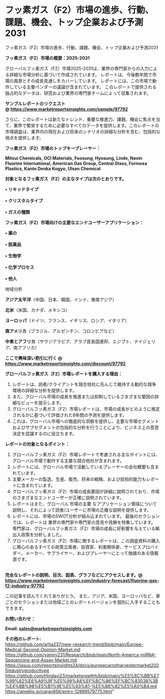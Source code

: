 # フッ素ガス（F2）市場の進歩、行動、課題、機会、トップ企業および予測2031
フッ素ガス（F2）市場の進歩、行動、課題、機会、トップ企業および予測2031

<strong><b>フッ素ガス（F2）市場の概要：2025-2031</b></strong>

グローバルフッ素ガス（F2）市場2025-2031は、業界の専門家からの入力による詳細な市場分析に基づいて作成されています。 レポートは、今後数年間で市場の風景とその成長見通しをカバーしています。 レポートには、この市場で動作している主要ベンダーの議論が含まれています。 このレポートで提供される独占的なデータは、研究および業界の専門家チームによって収集されます。

<strong>サンプルレポートのリクエスト @ <a href=https://www.marketreportsinsights.com/sample/97792>https://www.marketreportsinsights.com/sample/97792</a></strong>

さらに、このレポートは新たなトレンド、重要な推進力、課題、機会に焦点を当て、業界で繁栄するために必要なすべてのデータを提供します。このレポートの市場調査は、業界内の現在および将来のシナリオの詳細な分析を含む、包括的な視点を提供します。

<strong>フッ素ガス（F2）市場のトップキープレーヤー：</strong>

<strong>Mitsui Chemicals, OCI Materials, Foosung, Hyosung, Linde, Navin Fluorine International, American Gas Group, Central Glass, Formosa Plastics, Kanto Denka Kogyo, Ulsan Chemical</strong>

<strong><b>対象となるフッ素ガス（F2）の主なタイプは次のとおりです。</b></strong>

<strong>• リキッドタイプ<br><br>• クリスタルタイプ<br><br>• ガスの種類</strong>

<strong><b>フッ素ガス（F2）市場向けの主要なエンドユーザーアプリケーション：</b></strong>

<strong>• 薬の<br><br>• 医薬品<br><br>• 生物学<br><br>• 化学プロセス<br><br>• 他人</strong>

 地域分析

<strong><b>アジア太平洋</b></strong>（中国、日本、韓国、インド、東南アジア）

<strong><b>北米</b></strong>（米国、カナダ、メキシコ）

<strong><b>ヨーロッパ</b></strong>（ドイツ、フランス、イギリス、ロシア、イタリア）

<strong><b>南アメリカ</b></strong>（ブラジル、アルゼンチン、コロンビアなど）

<strong><b>中東とアフリカ</b></strong>（サウジアラビア、アラブ首長国連邦、エジプト、ナイジェリア、南アフリカ）

<strong>ここで興味深い割引に行く @ <a href=https://www.marketreportsinsights.com/discount/97792>https://www.marketreportsinsights.com/discount/97792</a></strong>

<strong><b>グローバルフッ素ガス（F2）市場レポートを購入する理由：</b></strong>
<ol>
  <li>レポートは、読者/クライアントを競合他社に先んじて維持する動的な競争環境の詳細な分析を提供します。</li>
  <li>また、グローバル市場の成長を推進または抑制しているさまざまな要因の詳細なビューを提示します。</li>
  <li>グローバルフッ素ガス（F2）市場レポートは、市場の成長がどのように推定されるかに基づいて評価された8年間の予測を提供します。</li>
  <li>これは、グローバル市場への徹底的な洞察を提供し、主要な市場セグメントおよびサブセグメントの包括的な分析を行うことにより、ビジネス上の意思決定を認識するのに役立ちます。</li>
</ol>
<strong><b>レポートの対象となるポイント：</b></strong>
<ol>
  <li>グローバルフッ素ガス（F2）市場レポートで考慮される主なポイントには、グローバル市場で動作する主要な競合他社が含まれます。</li>
  <li>レポートには、グローバル市場で活動しているプレーヤーの会社概要も含まれています。</li>
  <li>主要メーカーの製造、生産、販売、将来の戦略、および技術的能力もレポートに含まれています。</li>
  <li>グローバルフッ素ガス（F2）市場の成長要因が詳細に説明されており、市場のさまざまなエンドユーザーが正確に説明されています。</li>
  <li>レポートはまた、グローバル 市場の主要 なアプリケーション領域について説明し、それによって読者/ユーザーに市場の正確な説明を提供します。</li>
  <li>レポートには、市場のSWOT分析が組み込まれています。 最後のセクションでは、レポートは 業界の専門家や専門家の意見や見解を特集しています。 専門家は、グローバルフッ素ガス（F2）市場の成長に好影響を与えている輸出入政策を分析しました。</li>
  <li>グローバルフッ素ガス（F2）市場に関するレポートは、この調査資料の購入に関心のあるすべての政策立案者、投資家、利害関係者、サービスプロバイダー、メーカー、サプライヤー、およびプレーヤーにとって価値のある情報源です。</li>
</ol><br>
<strong>完全なレポートの説明、目次、図表、グラフなどにアクセスします。@ <a href=https://www.marketreportsinsights.com/industry-forecast/fluorine-gas-f2-industry-97792>https://www.marketreportsinsights.com/industry-forecast/fluorine-gas-f2-industry-97792</a></strong>

この記事を読んでくれてありがとう。 また、アジア、米国、ヨーロッパなど、章ごとのセクションまたは地域ごとのレポートバージョンを個別に入手することもできます。

<strong><b>お問い合わせ：</b></strong>

<strong>Email: </strong><a href=mailto:sales@marketreportsinsights.com><strong>sales@marketreportsinsights.com</strong></a>

<strong>その他のレポート:</strong>
<br>
<a href=https://github.com/arha237/new-research-trend/blob/main/Europe-Medical-Second-Opinion-Market.md>https://github.com/arha237/new-research-trend/blob/main/Europe-Medical-Second-Opinion-Market.md</a>
<br>
<a href=https://github.com/yamini231/Research/blob/main/North-America-miRNA-Sequencing-and-Assay-Market.md>https://github.com/yamini231/Research/blob/main/North-America-miRNA-Sequencing-and-Assay-Market.md</a>
<br>
<a href=https://issuu.com/reportsinsights24/docs/europecarrotharvestermarket2025industryproducttype>https://issuu.com/reportsinsights24/docs/europecarrotharvestermarket2025industryproducttype</a>
<br>
<a href=https://github.com/Hindavi23/marketgrowthh/blob/main/%E5%8C%BB%E7%99%82%E6%A9%9F%E5%99%A8%EF%BC%86%EF%BC%83038%3B%E4%BB%98%E5%B1%9E%E5%93%81-%E5%B8%82%E5%A0%B4.md>https://github.com/Hindavi23/marketgrowthh/blob/main/%E5%8C%BB%E7%99%82%E6%A9%9F%E5%99%A8%EF%BC%86%EF%BC%83038%3B%E4%BB%98%E5%B1%9E%E5%93%81-%E5%B8%82%E5%A0%B4.md</a>
<br>
<a href=https://ameblo.jp/cargo656/entry-12889579775.html>https://ameblo.jp/cargo656/entry-12889579775.html</a>"
